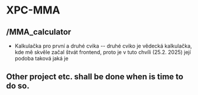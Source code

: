 # XPC-MMA
## /MMA_calculator
- Kalkulačka pro první a druhé cvika -- druhé cviko je vědecká kalkulačka, kde mě skvěle začal štvát frontend, proto je v tuto chvíli (25.2. 2025) její podoba taková jaká je

## Other project etc. shall be done when is time to do so.
